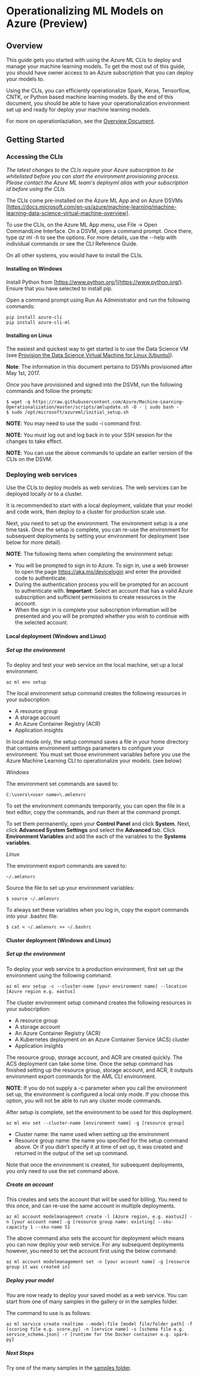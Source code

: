 # Operationalizing ML Models on Azure (Preview)
## Overview

This guide gets you started with using the Azure ML CLIs to deploy and manage your machine learning models. To get the most out of this guide, you should have owner access to an Azure subscription that you can deploy your models to.

Using the CLIs, you can efficiently operationalize Spark, Keras, Tensorflow, CNTK, or Python based machine learning models. By the end of this document, you should be able to have your operationalization environment set up and ready for deploy your machine learning models.

For more on operationlaziation, see the [Overview Document](https://github.com/Azure/Machine-Learning-Operationalization/blob/master/documentation/operationalization-overview.md).

## Getting Started
### Accessing the CLIs
_The latest changes to the CLIs require your Azure subscription to be whitelisted before you can start the environment provisioning process. Please contact the Azure ML team's deployml alias with your subscription id before using the CLIs._

The CLIs come pre-installed on the Azure ML App and on Azure DSVMs [https://docs.microsoft.com/en-us/azure/machine-learning/machine-learning-data-science-virtual-machine-overview]. 

To use the CLIs, on the Azure ML App menu, use File -> Open CommandLine Interface. On a DSVM, open a command prompt. Once there, type *az ml -h* to see the options. For more details, use the --help with individual commands or see the CLI Reference Guide.

On all other systems, you would have to install the CLIs. 

#### Installing on Windows

Install Python from [https://www.python.org/](https://www.python.org/). Ensure that you have selected to install pip.

Open a command prompt using Run As Administrator and run the following commands:

    pip install azure-cli
    pip install azure-cli-ml

#### Installing on Linux

The easiest and quickest way to get started is to use the Data Science VM (see [Provision the Data Science Virtual Machine for Linux (Ubuntu)](https://docs.microsoft.com/en-us/azure/machine-learning/machine-learning-data-science-dsvm-ubuntu-intro)).

**Note**: The information in this document pertains to DSVMs provisioned after May 1st, 2017.

Once you have provisioned and signed into the DSVM, run the following commands and follow the prompts:

    $ wget -q https://raw.githubusercontent.com/Azure/Machine-Learning-Operationalization/master/scripts/amlupdate.sh -O - | sudo bash -
    $ sudo /opt/microsoft/azureml/initial_setup.sh
    
**NOTE**: You may need to use the sudo -i command first.

**NOTE**: You must log out and log back in to your SSH session for the changes to take effect.

**NOTE**: You can use the above commands to update an earlier version of the CLIs on the DSVM.

### Deploying web services
Use the CLIs to deploy models as web services. The web services can be deployed locally or to a cluster.

It is recommended to start with a local deployment, validate that your model and code work, then deploy to a cluster for production scale use.

Next, you need to set up the environment. The environment setup is a one time task. Once the setup is complete, you can re-use the environment for subsequent deployments by setting your environment for deployment (see below for more detail).

**NOTE**: The following items when completing the environment setup:

* You will be prompted to sign in to Azure. To sign in, use a web browser to open the page https://aka.ms/devicelogin and enter the provided code to authenticate.
* During the authentication process you will be prompted for an account to authenticate with. **Important**: Select an account that has a valid Azure subscription and sufficient permissions to create resources in the account.
* When the sign in is complete your subscription information will be presented and you will be prompted whether you wish to continue with the selected account.

#### Local deployment (Windows and Linux)
##### Set up the environment
To deploy and test your web service on the local machine, set up a local environment.

    az ml env setup

The local environment setup command creates the following resources in your subscription:

* A resource group
* A storage account
* An Azure Container Registry (ACR)
* Application insights

In local mode only, the setup command saves a file in your home directory that contains environment settings parameters to configure your environment. You must set those environment variables before you use the Azure Machine Learning CLI to operationalize your models. (see below)

*Windows*

The environment set commands are saved to:

    C:\users\<user name>\.amlenvrc
    
To set the environment commands temporarily, you can open the file in a text editor, copy the commands, and run them at the command prompt.

To set them permanently, open your **Control Panel** and click **System**. Next, click **Advanced System Settings** and select the **Advanced** tab. Click **Environment Variables** and add the each of the variables to the **Systems variables**.

*Linux*

The environment export commands are saved to:

    ~/.amlenvrc

Source the file to set up your environment variables: 

    $ source ~/.amlenvrc
    
To always set these variables when you log in, copy the export commands into your .bashrc file:

    $ cat < ~/.amlenvrc >> ~/.bashrc

#### Cluster deployment (Windows and Linux)
##### Set up the environment
To deploy your web service to a production environment, first set up the environment using the following command.

    az ml env setup -c --cluster-name [your environment name] --location [Azure region e.g. eastus]

The cluster environment setup command creates the following resources in your subscription:

* A resource group
* A storage account
* An Azure Container Registry (ACR)
* A Kubernetes deployment on an Azure Container Service (ACS) cluster
* Application insights
   
The resource group, storage account, and ACR are created quickly. The ACS deployment can take some time. Once the setup command has finished setting up the resource group, storage account, and ACR, it outputs environment export commands for the AML CLI environment. 

**NOTE**: If you do not supply a -c parameter when you call the environment set up, the environment is configured a local only mode. If you choose this option, you will not be able to run any cluster mode commands.

After setup is complete, set the environment to be used for this deployment.

    az ml env set --cluster-name [environment name] -g [resource group]
    
- Cluster name: the name used when setting up the environment
- Resource group name: the name you specified for the setup command above. Or if you didn't specify it at time of set up, it was created and returned in the output of the set up command.

Note that once the environment is created, for subsequent deployments, you only need to use the set command above.

##### Create an account
This creates and sets the account that will be used for billing. You need to this once, and can re-use the same account in multiple deployments.

    az ml account modelmanagement create -l [Azure region, e.g. eastus2] -n [your account name] -g [resource group name: existing] --sku-capacity 1 --sku-name S1

The above command also sets the account for deployment which means you can now deploy your web service. For any subsequent deployments however, you need to set the account first using the below command:

    az ml account modelmanagement set -n [your account name] -g [resource group it was created in]

##### Deploy your model
You are now ready to deploy your saved model as a web service. You can start from one of many samples in the gallery or in the samples folder. 

The command to use is as follows:

    az ml service create realtime --model-file [model file/folder path] -f [scoring file e.g. score.py] -n [service name] -s [schema file e.g. service_schema.json] -r [runtime for the Docker container e.g. spark-py]

##### Next Steps

Try one of the many samples in the [samples folder](https://github.com/Azure/Machine-Learning-Operationalization/tree/master/samples).
